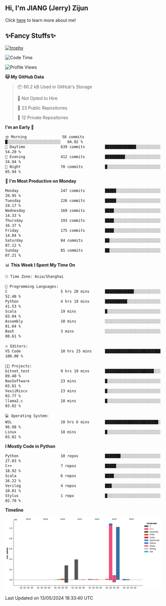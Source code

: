 ## Hi, I'm JIANG (Jerry) Zijun

Click [here](https://jzjerry.github.io/about/) to learn more about me!

## ✨Fancy Stuffs✨
[![trophy](https://github-profile-trophy.vercel.app/?username=jzjerry&theme=onedark)](https://github.com/ryo-ma/github-profile-trophy)
<!--START_SECTION:waka-->
![Code Time](http://img.shields.io/badge/Code%20Time-464%20hrs%2012%20mins-blue)

![Profile Views](http://img.shields.io/badge/Profile%20Views-0-blue)

**🐱 My GitHub Data** 

> 📦 60.2 kB Used in GitHub's Storage 
 > 
> 🚫 Not Opted to Hire
 > 
> 📜 23 Public Repositories 
 > 
> 🔑 12 Private Repositories 
 > 
**I'm an Early 🐤** 

```text
🌞 Morning                58 commits          █░░░░░░░░░░░░░░░░░░░░░░░░   04.92 % 
🌆 Daytime                639 commits         ██████████████░░░░░░░░░░░   54.20 % 
🌃 Evening                412 commits         █████████░░░░░░░░░░░░░░░░   34.94 % 
🌙 Night                  70 commits          █░░░░░░░░░░░░░░░░░░░░░░░░   05.94 % 
```
📅 **I'm Most Productive on Monday** 

```text
Monday                   247 commits         █████░░░░░░░░░░░░░░░░░░░░   20.95 % 
Tuesday                  226 commits         █████░░░░░░░░░░░░░░░░░░░░   19.17 % 
Wednesday                169 commits         ████░░░░░░░░░░░░░░░░░░░░░   14.33 % 
Thursday                 193 commits         ████░░░░░░░░░░░░░░░░░░░░░   16.37 % 
Friday                   175 commits         ████░░░░░░░░░░░░░░░░░░░░░   14.84 % 
Saturday                 84 commits          ██░░░░░░░░░░░░░░░░░░░░░░░   07.12 % 
Sunday                   85 commits          ██░░░░░░░░░░░░░░░░░░░░░░░   07.21 % 
```


📊 **This Week I Spent My Time On** 

```text
🕑︎ Time Zone: Asia/Shanghai

💬 Programming Languages: 
C                        5 hrs 28 mins       █████████████░░░░░░░░░░░░   52.48 % 
Python                   4 hrs 19 mins       ██████████░░░░░░░░░░░░░░░   41.53 % 
Scala                    19 mins             █░░░░░░░░░░░░░░░░░░░░░░░░   03.04 % 
Assembly                 10 mins             ░░░░░░░░░░░░░░░░░░░░░░░░░   01.64 % 
Bash                     3 mins              ░░░░░░░░░░░░░░░░░░░░░░░░░   00.61 % 

🔥 Editors: 
VS Code                  10 hrs 25 mins      █████████████████████████   100.00 % 

🐱‍💻 Projects: 
bitnet_test              9 hrs 19 mins       ██████████████████████░░░   89.40 % 
NaxSoftware              23 mins             █░░░░░░░░░░░░░░░░░░░░░░░░   03.81 % 
VexiiRiscv               23 mins             █░░░░░░░░░░░░░░░░░░░░░░░░   03.77 % 
llama2.c                 18 mins             █░░░░░░░░░░░░░░░░░░░░░░░░   03.02 % 

💻 Operating System: 
WSL                      10 hrs 6 mins       ████████████████████████░   96.98 % 
Linux                    18 mins             █░░░░░░░░░░░░░░░░░░░░░░░░   03.02 % 
```

**I Mostly Code in Python** 

```text
Python                   10 repos            ███████░░░░░░░░░░░░░░░░░░   27.03 % 
C++                      7 repos             █████░░░░░░░░░░░░░░░░░░░░   18.92 % 
Scala                    6 repos             ████░░░░░░░░░░░░░░░░░░░░░   16.22 % 
Verilog                  4 repos             ███░░░░░░░░░░░░░░░░░░░░░░   10.81 % 
Stylus                   1 repo              █░░░░░░░░░░░░░░░░░░░░░░░░   02.70 % 
```



**Timeline**

![Lines of Code chart](https://raw.githubusercontent.com/Jzjerry/Jzjerry/main/assets/bar_graph.png)


 Last Updated on 13/05/2024 18:33:40 UTC
<!--END_SECTION:waka-->
